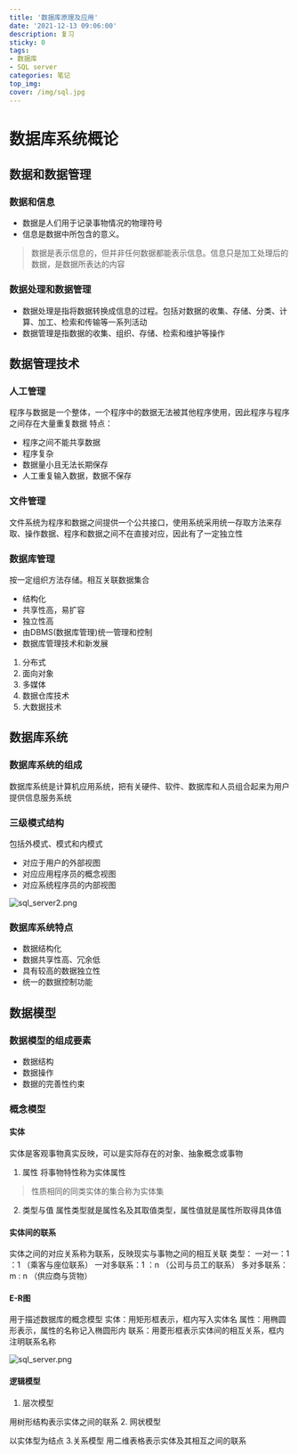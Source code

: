 ```yaml
---
title: '数据库原理及应用'
date: '2021-12-13 09:06:00'
description: 复习
sticky: 0
tags:
- 数据库
- SQL server
categories: 笔记
top_img:
cover: /img/sql.jpg
---
```

# 数据库系统概论

## 数据和数据管理

### 数据和信息

- 数据是人们用于记录事物情况的物理符号
- 信息是数据中所包含的意义。
>数据是表示信息的，但并非任何数据都能表示信息。信息只是加工处理后的数据，是数据所表达的内容

### 数据处理和数据管理

- 数据处理是指将数据转换成信息的过程。包括对数据的收集、存储、分类、计算、加工、检索和传输等一系列活动
- 数据管理是指数据的收集、组织、存储、检索和维护等操作

## 数据管理技术

### 人工管理

程序与数据是一个整体，一个程序中的数据无法被其他程序使用，因此程序与程序之间存在大量重复数据
特点：
- 程序之间不能共享数据
- 程序复杂
- 数据量小且无法长期保存
- 人工重复输入数据，数据不保存

### 文件管理

文件系统为程序和数据之间提供一个公共接口，使用系统采用统一存取方法来存取、操作数据、程序和数据之间不在直接对应，因此有了一定独立性

### 数据库管理

按一定组织方法存储。相互关联数据集合
- 结构化
- 共享性高，易扩容
- 独立性高
- 由DBMS(数据库管理)统一管理和控制
- 数据库管理技术和新发展
1. 分布式
2. 面向对象
3. 多媒体
4. 数据仓库技术
5. 大数据技术

## 数据库系统

### 数据库系统的组成

数据库系统是计算机应用系统，把有关硬件、软件、数据库和人员组合起来为用户提供信息服务系统

### 三级模式结构

包括外模式、模式和内模式
- 对应于用户的外部视图
- 对应应用程序员的概念视图
- 对应系统程序员的内部视图

![sql_server2.png](https://s2.loli.net/2022/03/21/DcAZdYsrWBOpS14.png)

### 数据库系统特点

- 数据结构化
- 数据共享性高、冗余低
- 具有较高的数据独立性
- 统一的数据控制功能

## 数据模型

### 数据模型的组成要素

- 数据结构
- 数据操作
- 数据的完善性约束

### 概念模型

#### 实体

实体是客观事物真实反映，可以是实际存在的对象、抽象概念或事物
1. 属性
将事物特性称为实体属性
>性质相同的同类实体的集合称为实体集
2. 类型与值
属性类型就是属性名及其取值类型，属性值就是属性所取得具体值

#### 实体间的联系

实体之间的对应关系称为联系，反映现实与事物之间的相互关联
类型：
一对一：1 ：1
（乘客与座位联系）
一对多联系：1 ：n
（公司与员工的联系）
多对多联系：m : n
（供应商与货物）

#### E-R图

用于描述数据库的概念模型
实体：用矩形框表示，框内写入实体名
属性：用椭圆形表示，属性的名称记入椭圆形内
联系：用菱形框表示实体间的相互关系，框内注明联系名称

![sql_server.png](https://s2.loli.net/2022/03/21/3lkztmfY4ZaUGro.png)

#### 逻辑模型

1. 层次模型

用树形结构表示实体之间的联系
2. 网状模型

以实体型为结点
3.关系模型
用二维表格表示实体及其相互之间的联系